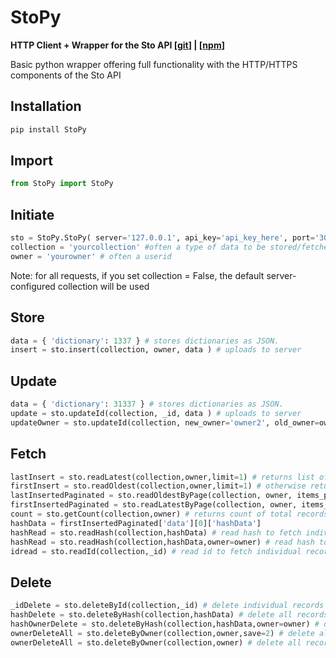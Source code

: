 # StoPy

**HTTP Client + Wrapper for the Sto API [[git](https://github.com/z3dtech/sto)] | [[npm](https://www.npmjs.com/package/sto)]**

Basic python wrapper offering full functionality with the HTTP/HTTPS components of the Sto API

## Installation

```bash
pip install StoPy
```

## Import

```python
from StoPy import StoPy
```

## Initiate

```python
sto = StoPy.StoPy( server='127.0.0.1', api_key='api_key_here', port='3000', protocol='https' ) # enter your auth info here
collection = 'yourcollection' #often a type of data to be stored/fetched
owner = 'yourowner' # often a userid
```

Note: for all requests, if you set collection = False, the default server-configured collection will be used

## Store

```python
data = { 'dictionary': 1337 } # stores dictionaries as JSON. 
insert = sto.insert(collection, owner, data ) # uploads to server
```


## Update

```python
data = { 'dictionary': 31337 } # stores dictionaries as JSON. 
update = sto.updateId(collection, _id, data ) # uploads to server
updateOwner = sto.updateId(collection, new_owner='owner2', old_owner=owner ) # updates all docs to new owner 
```


## Fetch

```python
lastInsert = sto.readLatest(collection,owner,limit=1) # returns list of inserts if limit > 1
firstInsert = sto.readOldest(collection,owner,limit=1) # otherwise returns object
lastInsertedPaginated = sto.readOldestByPage(collection, owner, items_per_page=2, page_number=1 ) # 0 indexed pages
firstInsertedPaginated = sto.readLatestByPage(collection, owner, items_per_page=2, page_number=1 ) # 0 indexed pages
count = sto.getCount(collection,owner) # returns count of total records stored
hashData = firstInsertedPaginated['data'][0]['hashData']
hashRead = sto.readHash(collection,hashData) # read hash to fetch individual records by content
hashRead = sto.readHash(collection,hashData,owner=owner) # read hash to fetch individual records by content and owner
idread = sto.readId(collection,_id) # read id to fetch individual records by unique id
```

## Delete


```python
_idDelete = sto.deleteById(collection,_id) # delete individual records
hashDelete = sto.deleteByHash(collection,hashData) # delete all records by hash of data content
hashOwnerDelete = sto.deleteByHash(collection,hashData,owner=owner) # delete individual records by hash (owner specific)
ownerDeleteAll = sto.deleteByOwner(collection,owner,save=2) # delete all records by owner (except last 2)
ownerDeleteAll = sto.deleteByOwner(collection,owner) # delete all records by owner
```
